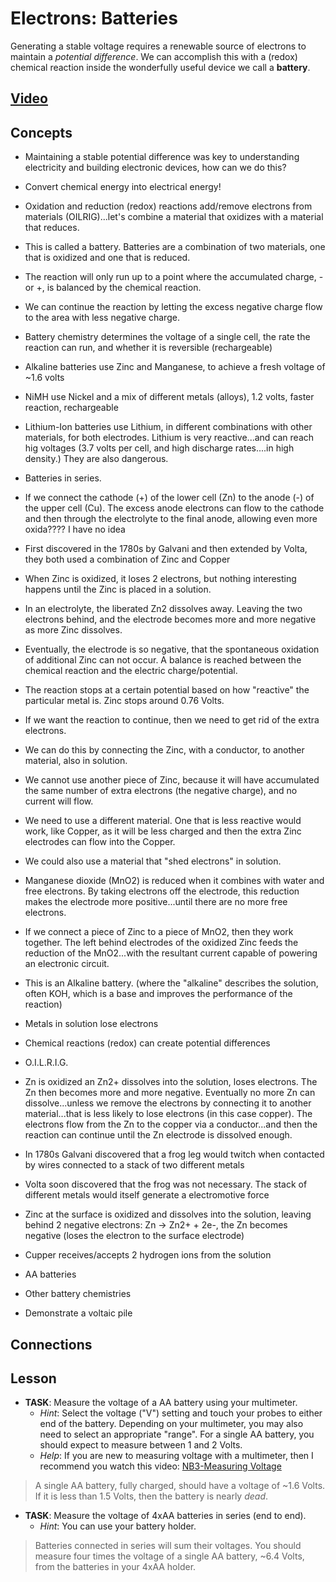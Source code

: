 # Electrons: Batteries
Generating a stable voltage requires a renewable source of electrons to maintain a *potential difference*. We can accomplish this with a (redox) chemical reaction inside the wonderfully useful device we call a **battery**.

## [Video](https://vimeo.com/??????)

## Concepts
- Maintaining a stable potential difference was key to understanding electricity and building electronic devices, how can we do this?
- Convert chemical energy into electrical energy!
- Oxidation and reduction (redox) reactions add/remove electrons from materials (OILRIG)...let's combine a material that oxidizes with a material that reduces.
- This is called a battery. Batteries are a combination of two materials, one that is oxidized and one that is reduced.
- The reaction will only run up to a point where the accumulated charge, - or +, is balanced by the chemical reaction.
- We can continue the reaction by letting the excess negative charge flow to the area with less negative charge.
- Battery chemistry determines the voltage of a single cell, the rate the reaction can run, and whether it is reversible (rechargeable)
- Alkaline batteries use Zinc and Manganese, to achieve a fresh voltage of ~1.6 volts
- NiMH use Nickel and a mix of different metals (alloys), 1.2 volts, faster reaction, rechargeable
- Lithium-Ion batteries use Lithium, in different combinations with other materials, for both electrodes. Lithium is very reactive...and can reach hig voltages (3.7 volts per cell, and high discharge rates....in high density.) They are also dangerous.

- Batteries in series.
- If we connect the cathode (+) of the lower cell (Zn) to the anode (-) of the upper cell (Cu). The excess anode electrons can flow to the cathode and then through the electrolyte to the final anode, allowing even more oxida???? I have no idea


- First discovered in the 1780s by Galvani and then extended by Volta, they both used a combination of Zinc and Copper
- When Zinc is oxidized, it loses 2 electrons, but nothing interesting happens until the Zinc is placed in a solution.
- In an electrolyte, the liberated Zn2 dissolves away. Leaving the two electrons behind, and the electrode becomes more and more negative as more Zinc dissolves.
- Eventually, the electrode is so negative, that the spontaneous oxidation of additional Zinc can not occur. A balance is reached between the chemical reaction and the electric charge/potential.
- The reaction stops at a certain potential based on how "reactive" the particular metal is. Zinc stops around 0.76 Volts.
- If we want the reaction to continue, then we need to get rid of the extra electrons.
- We can do this by connecting the Zinc, with a conductor, to another material, also in solution.
- We cannot use another piece of Zinc, because it will have accumulated the same number of extra electrons (the negative charge), and no current will flow.
- We need to use a different material. One that is less reactive would work, like Copper, as it will be less charged and then the extra Zinc electrodes can flow into the Copper.
- We could also use a material that "shed electrons" in solution.
- Manganese dioxide (MnO2) is reduced when it combines with water and free electrons. By taking electrons off the electrode, this reduction makes the electrode more positive...until there are no more free electrons.
- If we connect a piece of Zinc to a piece of MnO2, then they work together. The left behind electrodes of the oxidized Zinc feeds the reduction of the MnO2...with the resultant current capable of powering an electronic circuit.
- This is an Alkaline battery. (where the "alkaline" describes the solution, often KOH, which is a base and improves the performance of the reaction)



- Metals in solution lose electrons
- Chemical reactions (redox) can create potential differences
- O.I.L.R.I.G.
- Zn is oxidized an Zn2+ dissolves into the solution, loses electrons. The Zn then becomes more and more negative. Eventually no more Zn can dissolve...unless we remove the electrons by connecting it to another material...that is less likely to lose electrons (in this case copper). The electrons flow from the Zn to the copper via a conductor...and then the reaction can continue until the Zn electrode is dissolved enough.

- In 1780s Galvani discovered that a frog leg would twitch when contacted by wires connected to a stack of two different metals
- Volta soon discovered that the frog was not necessary. The stack of different metals would itself generate a electromotive force
- Zinc at the surface is oxidized and dissolves into the solution, leaving behind 2 negative electrons: Zn → Zn2+ + 2e-, the Zn becomes negative (loses the electron to the surface electrode)
- Cupper receives/accepts 2 hydrogen ions from the solution
- AA batteries
- Other battery chemistries
- Demonstrate a voltaic pile

## Connections

## Lesson

- **TASK**: Measure the voltage of a AA battery using your multimeter.
  - *Hint*: Select the voltage ("V") setting and touch your probes to either end of the battery. Depending on your multimeter, you may also need to select an appropriate "range". For a single AA battery, you should expect to measure between 1 and 2 Volts.
  - *Help*: If you are new to measuring voltage with a multimeter, then I recommend you watch this video: [NB3-Measuring Voltage](https://vimeo.com/??????)
> A single AA battery, fully charged, should have a voltage of ~1.6 Volts. If it is less than 1.5 Volts, then the battery is nearly *dead*.

- **TASK**: Measure the voltage of 4xAA batteries in series (end to end).
  - *Hint*: You can use your battery holder.
> Batteries connected in series will sum their voltages. You should measure four times the voltage of a single AA battery, ~6.4 Volts, from the batteries in your 4xAA holder.
